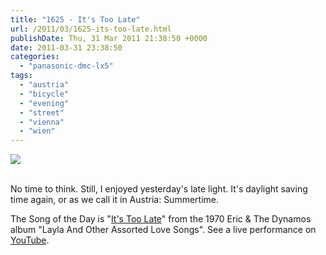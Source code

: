 ```yaml
---
title: "1625 - It's Too Late"
url: /2011/03/1625-its-too-late.html
publishDate: Thu, 31 Mar 2011 21:38:50 +0000
date: 2011-03-31 23:38:50
categories: 
  - "panasonic-dmc-lx5"
tags: 
  - "austria"
  - "bicycle"
  - "evening"
  - "street"
  - "vienna"
  - "wien"
---
```

<div class="container">
<div class="center"><a target="_blank" href="https://d25zfm9zpd7gm5.cloudfront.net/1200x1200/2011/20110330_184704_ps.jpg"><img src="https://d25zfm9zpd7gm5.cloudfront.net/0600x0600/2011/20110330_184704_ps.jpg" /></a></div>
</div>
<br />

No time to think. Still, I enjoyed yesterday's late light. It's daylight saving time again, or as we call it in Austria: Summertime.

 The Song of the Day is "<a target="_blank" href="http://www.lyricsmode.com/lyrics/e/eric_clapton/its_too_late.html">It's Too Late</a>" from the 1970 Eric &amp; The Dynamos album "Layla And Other Assorted Love Songs". See a live performance on <a target="_blank" href="http://www.youtube.com/watch?v=QbrKrp2aKVw">YouTube</a>.


